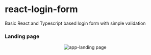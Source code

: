 # react-login-form

Basic React and Typescript based login form with simple validation

### Landing page

<p align="center">
  <img src="screenshots/login-page.png" alt="app-landing page"/>
  <br/>
</p>
